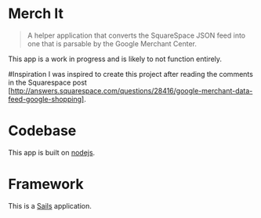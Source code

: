 # Merch It
> A helper application that converts the SquareSpace JSON feed into one that is parsable by the Google Merchant Center.

This app is a work in progress and is likely to not function entirely.

#Inspiration
I was inspired to create this project after reading the comments in the Squarespace post [http://answers.squarespace.com/questions/28416/google-merchant-data-feed-google-shopping].

# Codebase 
This app is built on [nodejs](http://nodejs.org).

# Framework
This is a [Sails](http://sailsjs.org) application.
